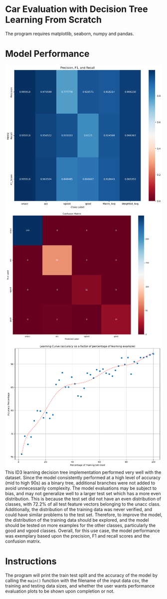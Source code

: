 # Car Evaluation with Decision Tree Learning From Scratch
The program requires matplotlib, seaborn, numpy and pandas.

# Model Performance
![precision_f1_and_recall.png](model_performance_evaluation_outputs/precision_f1_and_recall.png)
![confusion_matrix.png](model_performance_evaluation_outputs/confusion_matrix.png)
![learning_curve.png](model_performance_evaluation_outputs/learning_curve.png)
This ID3 learning decision tree implementation performed very well with the dataset. Since the model consistently performed at a high level of
accuracy (mid to high 90s) as a binary tree, additional branches were not added to avoid unnecessarily complexity. The model evaluations may be subject
to bias, and may not generalize well to a larger test set which has a more even distribution. This is because the
test set did not have an even distribution of classes, with 72.2% of all test feature vectors belonging to the unacc class. 
Additionally, the distribution of the training data was never verified, and could have similar
problems to the test set. Therefore, to improve the model, the distribution of the training data
should be explored, and the model should be tested on more examples for the other classes,
particularly the good and vgood classes. Overall, for this use case, the model
performance was exemplary based upon the precision, F1 and recall scores and the confusion matrix.

# Instructions
The program will print the train test split and the accuracy of the model by calling the `main()` function with the filename of the input data csv, the training and testing data
sizes, and whether the user wants performance evaluation plots to be shown upon completion or not. 
